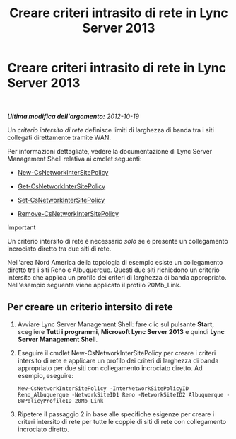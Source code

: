 ﻿---
title: Creare criteri intrasito di rete in Lync Server 2013
TOCTitle: Creare criteri intrasito di rete in Lync Server 2013
ms:assetid: b0714aae-55dc-4587-b718-34a03f596b22
ms:mtpsurl: https://technet.microsoft.com/it-it/library/Gg412844(v=OCS.15)
ms:contentKeyID: 49301677
ms.date: 08/24/2015
mtps_version: v=OCS.15
ms.translationtype: HT
---

# Creare criteri intrasito di rete in Lync Server 2013

 

_**Ultima modifica dell'argomento:** 2012-10-19_

Un *criterio intersito di rete* definisce limiti di larghezza di banda tra i siti collegati direttamente tramite WAN.

Per informazioni dettagliate, vedere la documentazione di Lync Server Management Shell relativa ai cmdlet seguenti:

  - [New-CsNetworkInterSitePolicy](https://docs.microsoft.com/en-us/powershell/module/skype/New-CsNetworkInterSitePolicy)

  - [Get-CsNetworkInterSitePolicy](https://docs.microsoft.com/en-us/powershell/module/skype/Get-CsNetworkInterSitePolicy)

  - [Set-CsNetworkInterSitePolicy](https://docs.microsoft.com/en-us/powershell/module/skype/Set-CsNetworkInterSitePolicy)

  - [Remove-CsNetworkInterSitePolicy](https://docs.microsoft.com/en-us/powershell/module/skype/Remove-CsNetworkInterSitePolicy)

> [!important]  
> Un criterio intersito di rete è necessario <em>solo</em> se è presente un collegamento incrociato diretto tra due siti di rete.

Nell'area Nord America della topologia di esempio esiste un collegamento diretto tra i siti Reno e Albuquerque. Questi due siti richiedono un criterio intersito che applica un profilo dei criteri di larghezza di banda appropriato. Nell'esempio seguente viene applicato il profilo 20Mb\_Link.

## Per creare un criterio intersito di rete

1.  Avviare Lync Server Management Shell: fare clic sul pulsante **Start**, scegliere **Tutti i programmi**, **Microsoft Lync Server 2013** e quindi **Lync Server Management Shell**.

2.  Eseguire il cmdlet New-CsNetworkInterSitePolicy per creare i criteri intersito di rete e applicare un profilo dei criteri di larghezza di banda appropriato per due siti con collegamento incrociato diretto. Ad esempio, eseguire:
    
        New-CsNetworkInterSitePolicy -InterNetworkSitePolicyID Reno_Albuquerque -NetworkSiteID1 Reno -NetworkSiteID2 Albuquerque -BWPolicyProfileID 20Mb_Link

3.  Ripetere il passaggio 2 in base alle specifiche esigenze per creare i criteri intersito di rete per tutte le coppie di siti di rete con collegamento incrociato diretto.

